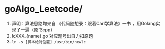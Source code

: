 # goAlgo_Leetcode/

1. 声明：算法思路均来自 《代码随想录：跟着Carl学算法》一书 ，用Golang实现了一遍（原书cpp）
1. lcXXX_{name}.go 对应题号出自力扣原题
1. `ln -s [脚本绝对位置] /usr/bin/newlc`
